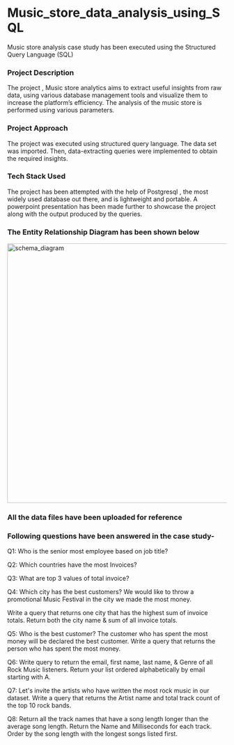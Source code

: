 # Music_store_data_analysis_using_SQL
Music store analysis case study has been executed using the Structured Query Language (SQL)

<H3>Project Description</H3>
The project , Music store analytics aims to extract useful insights from raw data, using various database management tools and visualize them to increase the platform’s efficiency. The analysis of the music store is performed using various parameters. 

<h3>Project Approach</h3>
The project was executed using structured query language. The data set was imported. Then, data-extracting queries were implemented to obtain the required insights.

<h3>Tech Stack Used</h3>
The project has been attempted with the help of Postgresql , the most widely used database out there, and is lightweight and portable. A powerpoint presentation has been made further to showcase the project along with the output produced by the queries.

<h3>The Entity Relationship Diagram has been shown below</h3>

<img width="594" alt="schema_diagram" src="https://github.com/kashishgandhi01/Music_store_data_analysis_using_SQL/assets/140305063/858c44ef-ea3c-4289-88b9-6dcf0cdbd772">

<h3>All the data files have been uploaded for reference</h3>

<h3>Following questions have been answered in the case study- </h3>

Q1: Who is the senior most employee based on job title?

Q2: Which countries have the most Invoices?

Q3: What are top 3 values of total invoice?

Q4: Which city has the best customers? We would like to throw a promotional Music Festival in the city we made the most money. 

Write a query that returns one city that has the highest sum of invoice totals. 
Return both the city name & sum of all invoice totals.

Q5: Who is the best customer? The customer who has spent the most money will be declared the best customer. Write a query that returns the person who has spent the most money.

Q6: Write query to return the email, first name, last name, & Genre of all Rock Music listeners. 
Return your list ordered alphabetically by email starting with A.

Q7: Let's invite the artists who have written the most rock music in our dataset. 
Write a query that returns the Artist name and total track count of the top 10 rock bands.

Q8: Return all the track names that have a song length longer than the average song length. 
Return the Name and Milliseconds for each track. Order by the song length with the longest songs listed first.








